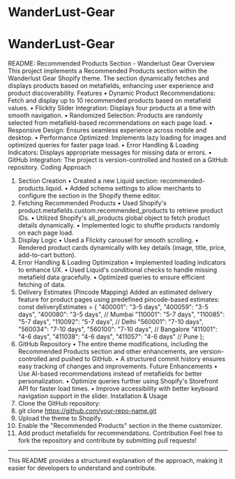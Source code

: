 ﻿# WanderLust-Gear
# WanderLust-Gear
README: Recommended Products Section - Wanderlust Gear
Overview
This project implements a Recommended Products section within the Wanderlust Gear Shopify theme. The section dynamically fetches and displays products based on metafields, enhancing user experience and product discoverability.
Features
•	Dynamic Product Recommendations: Fetch and display up to 10 recommended products based on metafield values.
•	Flickity Slider Integration: Displays four products at a time with smooth navigation.
•	Randomized Selection: Products are randomly selected from metafield-based recommendations on each page load.
•	Responsive Design: Ensures seamless experience across mobile and desktop.
•	Performance Optimized: Implements lazy loading for images and optimized queries for faster page load.
•	Error Handling & Loading Indicators: Displays appropriate messages for missing data or errors.
•	GitHub Integration: The project is version-controlled and hosted on a GitHub repository.
Coding Approach
1. Section Creation
•	Created a new Liquid section: recommended-products.liquid.
•	Added schema settings to allow merchants to configure the section in the Shopify theme editor.
2. Fetching Recommended Products
•	Used Shopify's product.metafields.custom.recommended_products to retrieve product IDs.
•	Utilized Shopify's all_products global object to fetch product details dynamically.
•	Implemented logic to shuffle products randomly on each page load.
3. Display Logic
•	Used a Flickity carousel for smooth scrolling.
•	Rendered product cards dynamically with key details (image, title, price, add-to-cart button).
4. Error Handling & Loading Optimization
•	Implemented loading indicators to enhance UX.
•	Used Liquid's conditional checks to handle missing metafield data gracefully.
•	Optimized queries to ensure efficient fetching of data.
5. Delivery Estimates (Pincode Mapping)
Added an estimated delivery feature for product pages using predefined pincode-based estimates:
const deliveryEstimates = {
    "400001": "3-5 days", "400059": "3-5 days", "400080": "3-5 days", // Mumbai
    "110001": "5-7 days", "110085": "5-7 days", "110092": "5-7 days", // Delhi
    "560001": "7-10 days", "560034": "7-10 days", "560100": "7-10 days", // Bangalore
    "411001": "4-6 days", "411038": "4-6 days", "411057": "4-6 days"  // Pune
};
6. GitHub Repository
•	The entire theme modifications, including the Recommended Products section and other enhancements, are version-controlled and pushed to GitHub.
•	A structured commit history ensures easy tracking of changes and improvements.
Future Enhancements
•	Use AI-based recommendations instead of metafields for better personalization.
•	Optimize queries further using Shopify's Storefront API for faster load times.
•	Improve accessibility with better keyboard navigation support in the slider.
Installation & Usage
1.	Clone the GitHub repository:
2.	git clone https://github.com/your-repo-name.git
3.	Upload the theme to Shopify.
4.	Enable the "Recommended Products" section in the theme customizer.
5.	Add product metafields for recommendations.
Contribution
Feel free to fork the repository and contribute by submitting pull requests!
________________________________________
This README provides a structured explanation of the approach, making it easier for developers to understand and contribute.

